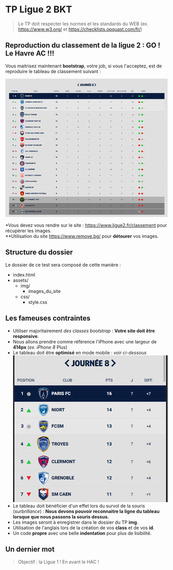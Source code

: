 # TP Ligue 2 BKT

> Le TP doit respecter les normes et les standards du WEB (ex. <https://www.w3.org/> et <https://checklists.opquast.com/fr/>)

## Reproduction du classement de la ligue 2 : GO ! Le **Havre AC** !!!

Vous maitrisez maintenant **bootstrap**, votre job, si vous l'acceptez, est de reproduire le tableau de classement suivant :  

![Tableau](assets/img/capture_01.png "Tableau")  

*Vous devez vous rendre sur le site : <https://www.ligue2.fr/classement> pour récupérer les images.  
**Utilisation du site <https://www.remove.bg/> pour **détourer** vos images.  

## Structure du dossier

Le dossier de ce test sera composé de cette manière :

* index.html
* assets/
    * img/
        * images_du_site
    * css/
        * style.css

## Les fameuses contraintes

* Utiliser majoritairement *des classes bootstrap* : **Votre site doit être responsive**.
* Nous allons prendre comme référence l'iPhone avec une largeur de **414px** (*ex. iPhone 8* Plus)
* Le tableau doit être **optimisé** en mode mobile : *voir ci-dessous*
![Tableau](assets/img/capture_02.png "Tableau")  
* Le tableau doit bénéficier d'un effet lors du survol de la souris (*surbrillance*) : **Nous devons pouvoir reconnaitre la ligne du tableau lorsque que nous passons la souris dessus.**
* Les images seront à enregistrer dans le dossier du TP **img**.
* Utilisation de l'anglais lors de la création de vos **class** et de vos **id**.
* Un code **propre** avec une belle **indentation** pour plus de lisibilité.

## Un dernier mot

> Objectif : la Ligue 1 ! En avant le HAC !
